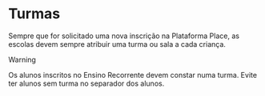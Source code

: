 ﻿# Turmas

Sempre que for solicitado uma nova inscrição na Plataforma Place, as escolas devem sempre atribuir uma turma ou sala a cada criança.

> [!WARNING]  
> Os alunos inscritos no Ensino Recorrente devem constar numa turma. Evite ter alunos sem turma no separador dos alunos. 


